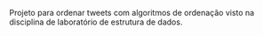 Projeto para ordenar tweets com algoritmos de ordenação visto na disciplina de laboratório de estrutura de dados.
